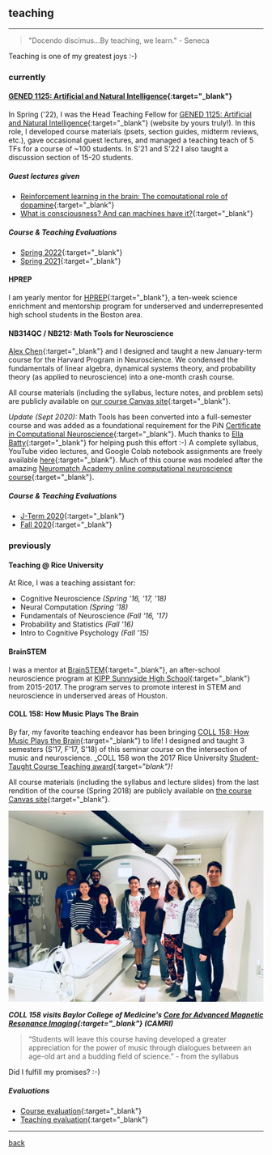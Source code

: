 
## teaching
***
> "Docendo discimus...By teaching, we learn."  - Seneca

Teaching is one of my greatest joys :-)

### currently
#### [GENED 1125: Artificial and Natural Intelligence](https://gened1125.github.io/spring2022/){:target="_blank"} 
In Spring ('22), I was the Head Teaching Fellow for [GENED 1125: Artificial and Natural Intelligence](https://gened1125.github.io/spring2022/){:target="_blank"} (website by yours truly!). In this role, I developed course materials (psets, section guides, midterm reviews, etc.),  gave occasional guest lectures, and managed a teaching teach of 5 TFs for a course of ~100 students. In S'21 and S'22 I also taught a discussion section of 15-20 students.

##### Guest lectures given
* [Reinforcement learning in the brain: The computational role of dopamine](https://www.youtube.com/watch?v=qIjEKWftu0A&ab_channel=LucyLai){:target="_blank"}
* [What is consciousness? And can machines have it?](https://www.youtube.com/watch?v=kle1uBIW8dM&ab_channel=LucyLai){:target="_blank"}

##### Course & Teaching Evaluations
* [Spring 2022](./files/gened1125_s22.pdf){:target="_blank"}
* [Spring 2021](./files/gened1125_s21.pdf){:target="_blank"}

#### HPREP
I am yearly mentor for [HPREP](https://hprep.wordpress.com/){:target="_blank"}, a ten-week science enrichment and mentorship program for underserved and underrepresented high school students in the Boston area.

#### NB314QC / NB212: Math Tools for Neuroscience
[Alex Chen](https://twitter.com/alexbchen){:target="_blank"} and I designed and taught a new January-term course for the Harvard Program in Neuroscience. We condensed the fundamentals of linear algebra, dynamical systems theory, and probability theory (as applied to neuroscience) into a one-month crash course.

All course materials (including the syllabus, lecture notes, and problem sets) are publicly available on [our course Canvas site](https://canvas.harvard.edu/courses/71556){:target="_blank"}.

_Update (Sept 2020):_ Math Tools has been converted into a full-semester course and was added as a foundational requirement for the PiN [Certificate in Computational Neuroscience](https://pinphd.hms.harvard.edu/training/computational-certificate){:target="_blank"}. Much thanks to [Ella Batty](https://ebatty.github.io/){:target="_blank"} for helping push this effort :-) A complete syllabus, YouTube video lectures, and Google Colab notebook assignments are freely available [here](https://github.com/ebatty/MathToolsforNeuroscience){:target="_blank"}. Much of this course was modeled after the amazing [Neuromatch Academy online computational neuroscience course](https://www.neuromatchacademy.org/syllabus){:target="_blank"}.

##### Course & Teaching Evaluations
* [J-Term 2020](./files/nb314qc_evals.pdf){:target="_blank"}
* [Fall 2020](./files/nb212_evals.pdf){:target="_blank"}

### previously

#### Teaching @ Rice University
At Rice, I was a teaching assistant for:
* Cognitive Neuroscience _(Spring '16, '17, '18)_
* Neural Computation _(Spring '18)_
* Fundamentals of Neuroscience _(Fall '16, '17)_
* Probability and Statistics _(Fall '16)_
* Intro to Cognitive Psychology _(Fall '15)_

#### BrainSTEM
I was a mentor at [BrainSTEM](https://tmcbrainstem.org/){:target="_blank"}, an after-school neuroscience program at [KIPP Sunnyside High School](http://kipphouston.org/sunnyside){:target="_blank"} from 2015-2017. The program serves to promote interest in STEM and neuroscience in underserved areas of Houston.

#### COLL 158: How Music Plays The Brain

By far, my favorite teaching endeavor has been bringing [COLL 158: How Music Plays the Brain](https://courses.rice.edu/admweb/!SWKSCAT.cat?p_action=CATALIST&p_acyr_code=2019&p_crse_numb=158&p_subj=COLL){:target="_blank"} to life! I designed and taught 3 semesters (S'17, F'17, S'18) of this seminar course on the intersection of music and neuroscience. _COLL 158 won the 2017 Rice University [Student-Taught Course Teaching award](https://cte.rice.edu/stc#award){:target="_blank"}!_

All course materials (including the syllabus and lecture slides) from the last rendition of the course (Spring 2018) are publicly available on [the course Canvas site](https://canvas.rice.edu/courses/10423/){:target="_blank"}.

![Visiting CAMRI](./files/coll158camri.jpg)

_**COLL 158 visits Baylor College of Medicine's [Core for Advanced Magnetic Resonance Imaging](https://www.bcm.edu/research/centers/advanced-mr-imaging){:target="_blank"} (CAMRI)**_

> “Students will leave this course having developed a greater appreciation for the power of music through dialogues between an age-old art and a budding field of science.”  - from the syllabus

Did I fulfill my promises? :-)

##### Evaluations
* [Course evaluation](./files/coll158_evals.pdf){:target="_blank"}
* [Teaching evaluation](./files/coll158_teaching.pdf){:target="_blank"}

***
[back](./)
